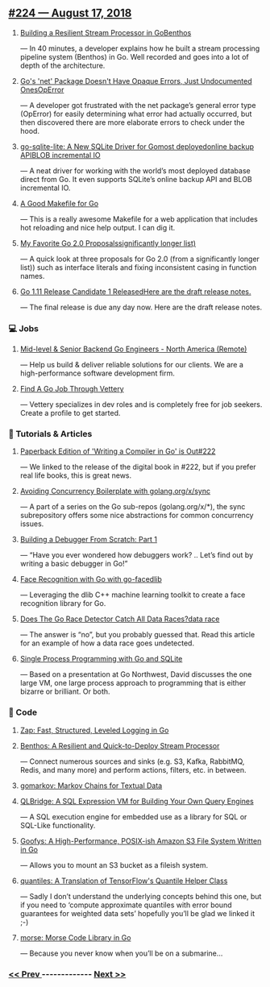 ## [#224 — August 17, 2018](https://golangweekly.com/issues/224)

1. [Building a Resilient Stream Processor in GoBenthos](https://golangweekly.com/link/51389/web)

     — In 40 minutes, a developer explains how he built a stream processing pipeline system (Benthos) in Go. Well recorded and goes into a lot of depth of the architecture.
1. [Go's 'net' Package Doesn't Have Opaque Errors, Just Undocumented OnesOpError](https://golangweekly.com/link/51391/web)

     — A developer got frustrated with the net package’s general error type (OpError) for easily determining what error had actually occurred, but then discovered there are more elaborate errors to check under the hood.
1. [go-sqlite-lite: A New SQLite Driver for Gomost deployedonline backup APIBLOB incremental IO](https://golangweekly.com/link/51394/web)

     — A neat driver for working with the world’s most deployed database direct from Go. It even supports SQLite’s online backup API and BLOB incremental IO.
1. [A Good Makefile for Go](https://golangweekly.com/link/51398/web)

     — This is a really awesome Makefile for a web application that includes hot reloading and nice help output. I can dig it.
1. [My Favorite Go 2.0 Proposalssignificantly longer list)](https://golangweekly.com/link/51399/web)

     — A quick look at three proposals for Go 2.0 (from a significantly longer list)) such as interface literals and fixing inconsistent casing in function names.
1. [Go 1.11 Release Candidate 1 ReleasedHere are the draft release notes.](https://golangweekly.com/link/51401/web)

     — The final release is due any day now. Here are the draft release notes.
### 💻 Jobs

1. [Mid-level & Senior Backend Go Engineers - North America (Remote)](https://golangweekly.com/link/51403/web)

     — Help us build & deliver reliable solutions for our clients. We are a high-performance software development firm.
1. [Find A Go Job Through Vettery](https://golangweekly.com/link/51404/web)

     — Vettery specializes in dev roles and is completely free for job seekers. Create a profile to get started.
### 📘 Tutorials & Articles 

1. [Paperback Edition of 'Writing a Compiler in Go' is Out#222](https://golangweekly.com/link/51405/web)

     — We linked to the release of the digital book in #222, but if you prefer real life books, this is great news.
1. [Avoiding Concurrency Boilerplate with golang.org/x/sync](https://golangweekly.com/link/51407/web)

     — A part of a series on the Go sub-repos (golang.org/x/*), the sync subrepository offers some nice abstractions for common concurrency issues.
1. [Building a Debugger From Scratch: Part 1](https://golangweekly.com/link/51409/web)

     — “Have you ever wondered how debuggers work? .. Let’s find out by writing a basic debugger in Go!”
1. [Face Recognition with Go with go-facedlib](https://golangweekly.com/link/51410/web)

     — Leveraging the dlib C++ machine learning toolkit to create a face recognition library for Go.
1. [Does The Go Race Detector Catch All Data Races?data race](https://golangweekly.com/link/51412/web)

     — The answer is “no”, but you probably guessed that. Read this article for an example of how a data race goes undetected.
1. [Single Process Programming with Go and SQLite](https://golangweekly.com/link/51414/web)

     — Based on a presentation at Go Northwest, David discusses the one large VM, one large process approach to programming that is either bizarre or brilliant. Or both.
### 🔧 Code

1. [Zap: Fast, Structured, Leveled Logging in Go](https://golangweekly.com/link/51416/web)

1. [Benthos: A Resilient and Quick-to-Deploy Stream Processor](https://golangweekly.com/link/51390/web)

     — Connect numerous sources and sinks (e.g. S3, Kafka, RabbitMQ, Redis, and many more) and perform actions, filters, etc. in between.
1. [gomarkov: Markov Chains for Textual Data](https://golangweekly.com/link/51418/web)

1. [QLBridge: A SQL Expression VM for Building Your Own Query Engines](https://golangweekly.com/link/51419/web)

     — A SQL execution engine for embedded use as a library for SQL or SQL-Like functionality.
1. [Goofys: A High-Performance, POSIX-ish Amazon S3 File System Written in Go](https://golangweekly.com/link/51420/web)

     — Allows you to mount an S3 bucket as a fileish system.
1. [quantiles: A Translation of TensorFlow's Quantile Helper Class](https://golangweekly.com/link/51422/web)

     — Sadly I don’t understand the underlying concepts behind this one, but if you need to ‘compute approximate quantiles with error bound guarantees for weighted data sets’ hopefully you’ll be glad we linked it ;-)
1. [morse: Morse Code Library in Go](https://golangweekly.com/link/51423/web)

     — Because you never know when you’ll be on a submarine…

### [ << Prev ](golangweekly-223.md) ------------- [ Next >> ](golangweekly-225.md)